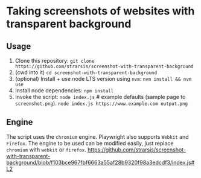 # Taking screenshots of websites with transparent background

## Usage
1. Clone this repository:
`git clone https://github.com/strarsis/screenshot-with-transparent-background`
2. (cwd into it)
`cd screenshot-with-transparent-background`
3. (optional) Install + use node LTS version using `nvm`:
`nvm install && nvm use`
4. Install node dependencies:
`npm install`
5. Invoke the script:
`node index.js` # example defaults (sample page to `screenshot.png`).
`node index.js https://www.example.com output.png`

## Engine
The script uses the `chromium` engine.
Playwright also supports `Webkit` and `Firefox`.
The engine to be used can be modified easily, just replace `chromium` with `webkit` or `firefox`.
https://github.com/strarsis/screenshot-with-transparent-background/blob/f103bce967fbf6663a55af28b9320f98a3edcdf3/index.js#L2
